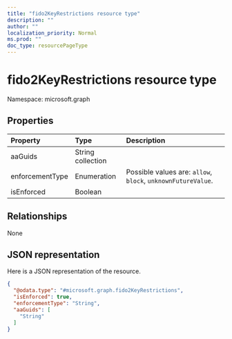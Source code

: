 ```yaml
---
title: "fido2KeyRestrictions resource type"
description: ""
author: ""
localization_priority: Normal
ms.prod: ""
doc_type: resourcePageType
---
```


# fido2KeyRestrictions resource type


Namespace: microsoft.graph



## Properties
|Property|Type|Description|
|:---|:---|:---|
|aaGuids|String collection||
|enforcementType|Enumeration| Possible values are: `allow`, `block`, `unknownFutureValue`.|
|isEnforced|Boolean||

## Relationships
None

## JSON representation
Here is a JSON representation of the resource.
<!-- {
  "blockType": "resource",
  "@odata.type": "microsoft.graph.fido2KeyRestrictions"
}
-->
``` json
{
  "@odata.type": "#microsoft.graph.fido2KeyRestrictions",
  "isEnforced": true,
  "enforcementType": "String",
  "aaGuids": [
    "String"
  ]
}
```


